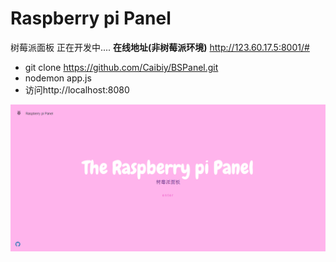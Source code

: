 # Raspberry pi Panel
树莓派面板
正在开发中....
**在线地址(非树莓派环境)** http://123.60.17.5:8001/#
- git clone https://github.com/Caibiy/BSPanel.git
- nodemon app.js
- 访问http://localhost:8080

![Raspberry pi Panel](./screen.png)

